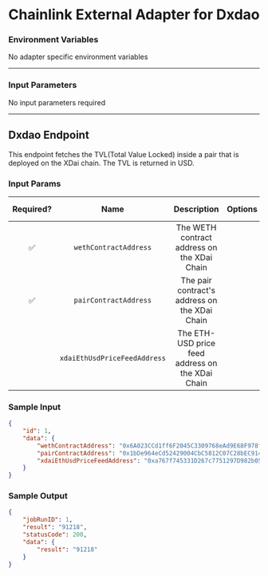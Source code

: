 # Chainlink External Adapter for Dxdao

### Environment Variables

No adapter specific environment variables

---

### Input Parameters

No input parameters required

---

## Dxdao Endpoint

This endpoint fetches the TVL(Total Value Locked) inside a pair that is deployed on the XDai chain.  The TVL is returned in USD.

### Input Params

| Required? |            Name            |               Description                |       Options       | Defaults to |
| :-------: | :------------------------: | :--------------------------------------: | :-----------------: | :---------: |
|    ✅     | `wethContractAddress`  |   The WETH contract address on the XDai Chain    |  |             |
|    ✅     | `pairContractAddress` | The pair contract's address on the XDai Chain |   |             |
|         | `xdaiEthUsdPriceFeedAddress` | The ETH-USD price feed address on the XDai Chain |   |             |

### Sample Input

```json
{
    "id": 1,
    "data": {
        "wethContractAddress": "0x6A023CCd1ff6F2045C3309768eAd9E68F978f6e1",
        "pairContractAddress": "0x1bDe964eCd52429004CbC5812C07C28bEC9147e9",
        "xdaiEthUsdPriceFeedAddress": "0xa767f745331D267c7751297D982b050c93985627"
    }
}
```

### Sample Output

```json
{
    "jobRunID": 1,
    "result": "91218",
    "statusCode": 200,
    "data": {
        "result": "91218"
    }
}
```
